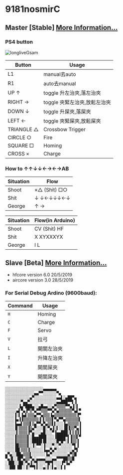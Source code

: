 ﻿# 9181nosmirC

## Master [Stable] [More Information...](https://github.com/vinesmsuic/9181nosmirC/tree/master/Master)

### PS4 button

![longliveGsam](https://user-images.githubusercontent.com/34955859/58477027-184f6280-8185-11e9-85eb-c7f96cf52cc8.png "fuc u")

| Button  | Usage |
| ------------- | ------------- |
| L1  | manual去auto  |
| R1  | auto去manual  |
| UP ↑ | toggle 升左治夾,落左治夾  |
| RIGHT → | toggle 夾緊左治夾,放鬆左治夾  |
| DOWN ↓ | toggle 升屎夾,落屎夾  |
| LEFT ← | toggle 夾緊屎夾,放鬆屎夾  |
| TRIANGLE △ | Crossbow Trigger  |
| CIRCLE ○ | Fire  |
| SQUARE □ | Homing  |
| CROSS ×  | Charge  |

### How to ↑↑↓↓←→←→AB

| Situation  | Flow |
| ------------- | ------------- |
| Shoot | ×△ (Shit) □○ |
| Shit | ↓  ↓←↓↓↓←↓ |
| George | ↑    → |

| Situation  | Flow(in Arduino) |
| ------------- | ------------- |
| Shoot | CV (Shit) HF |
| Shit | X  XYXXXYX |
| George | I    L |

## Slave [Beta] [More Information...](https://github.com/vinesmsuic/9181nosmirC/tree/master/Slave)

* hfcore version 6.0 20/5/2019
* aircore version 3.0 28/5/2019

### For Serial Debug Ardino (9600baud):

| Command | Usage |
| ------------- | ------------- |
| `H` | Homing |
| `C` | Charge |
| `F` | Servo |
| `V` | 拉弓 |
| `L` | 開關左治夾 |
| `I` | 升降左治夾 |
| `X` | 開關屎夾 |
| `Y` | 開關屎夾 |

```
░░░░░░░░░░░░░░░░░▄▄▄▄▄▄
░░░░░░░░░░░░░▄▄▀▀░░░░░░▀▄
░░░░░░░░░░░▄▀░░░░░░░░░░▄▄▌░▄██▀▄
░░░░░░░▀▄▄▀░░░░░░░░░░░░▄▄███▀▀▌▐
░░░░░░▐▄▀███▄░░▄█▄▄░░▄▀▒▒▒▒▀▀▄▐░▌
░░░░░▄▌▀▄▐▀▒▀▄▀▀▒▒▒▀▀▄▀▄▒▒▒▒▒▒▀▄▌▀
░░░░▐░▌▐▄▌▒▒▒▄▀▀▄▒▒▒▐▄▒▒▒▒▒▒▒▒▒▒▐▀
░░░░▐▄▐▐▒▒▒▒▒▒▒▐░▌▒▒▒▌▀▄▀▀▄▒▒▒▒▒▒▌
░░░░▐▄▄▌▒▒▒▌▒▄▀▀▄▀▄▒▒▌▌░░░▐▄▒▒▒▒▒▐
░░░░▐▌▒▒▒▒▐▒▄▀░░░█░▀▄▐░▌░░▐█▐▒▒▀▄▐
░░░░░▌▒▒▒▒▐▀▄░░░▄█░░░▀▐▄▄███░▌▒▐▐▐
░░░░▐▒▒▒▒▒▌░█▄▄███▌░░░▐████▀▌▐▒▒▌▀
░░░░▐▒▒▒▒▒▌░████▌█▌░░░░█▀█▀░▌▐▒▒▐
░░░░▐█▒▒▒▒▌░▐░▀▀░▐░░░▀░░▀░░░░░▀▌▐
░░░░▐█▌▒▒▒▐░░░░░░▐▄▄▀▄▀░░░░░░░▄▀▌
▄▀▄░░██▄▒▒▒▌░░░░░░▐▄▀░░░░░░░▄▀▒█
▀▄▐▌░▐█▀▄▒▒▀▄░▄▄▄▄░░░▄▄▀▀▀██▒▒█
░▐██░░██░▀▄▐░▀▌░░░▀█▀▌░░░▐▀▐▄▀
░░██▌▐█▌░▐░▀▀▌▌░░▄░▌░▌▄░░▌▐﻿
```